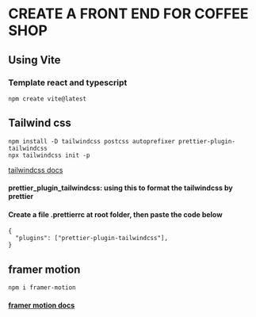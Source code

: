 # CREATE A FRONT END FOR COFFEE SHOP

## Using Vite

### Template react and typescript

```
npm create vite@latest
```

## Tailwind css

```
npm install -D tailwindcss postcss autoprefixer prettier-plugin-tailwindcss
npx tailwindcss init -p
```
[tailwindcss docs](https://tailwindcss.com/)
#### prettier_plugin_tailwindcss: using this to format the tailwindcss by prettier

#### Create a file .prettierrc at root folder, then paste the code below

```
{
  "plugins": ["prettier-plugin-tailwindcss"],
}
```

## framer motion

```
npm i framer-motion
```

#### [framer motion docs](https://www.framer.com/motion/?utm_source=google&utm_medium=adwords&utm_campaign=PerformanceMax-Framer_&gad_source=1&gclid=Cj0KCQjws560BhCuARIsAHMqE0H3pJPMPM2qXpyjQHAcXGIwwckZYs2t71Y40558m8fi-tGhO_FZa3waAtzrEALw_wcB)
